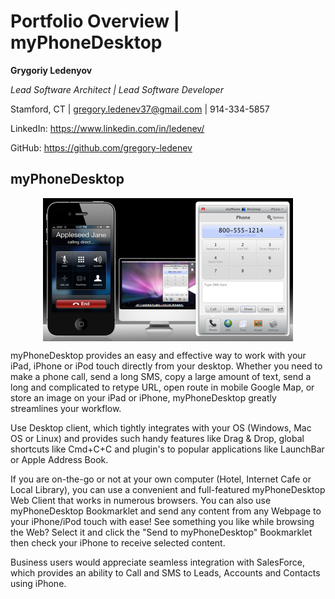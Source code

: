 # Portfolio Overview | myPhoneDesktop

**Grygoriy Ledenyov**

_Lead Software Architect | Lead Software Developer_

Stamford, CT | [gregory.ledenev37@gmail.com](mailto:gregory.ledenev37@gmail.com) | 914-334-5857

LinkedIn: https://www.linkedin.com/in/ledenev/

GitHub: https://github.com/gregory-ledenev

## myPhoneDesktop

<img src="../myPhoneDesktop/myphonedesktop-call-any-telephone-number-phone.jpg" style="display: block; margin-left: auto; margin-right: auto; width: 400px;"/>

myPhoneDesktop provides an easy and effective way to work with your iPad, iPhone or iPod touch directly from your
desktop. Whether you need to make a phone call, send a long SMS, copy a large amount of text, send a long and
complicated to retype URL, open route in mobile Google Map, or store an image on your iPad or iPhone, myPhoneDesktop
greatly streamlines your workflow.

Use Desktop client, which tightly integrates with your OS (Windows, Mac OS or Linux) and provides such handy features
like Drag & Drop, global shortcuts like Cmd+C+C and plugin's to popular applications like LaunchBar or Apple Address
Book.

If you are on-the-go or not at your own computer (Hotel, Internet Cafe or Local Library), you can use a convenient and
full-featured myPhoneDesktop Web Client that works in numerous browsers. You can also use myPhoneDesktop Bookmarklet and
send any content from any Webpage to your iPhone/iPod touch with ease! See something you like while browsing the Web?
Select it and click the "Send to myPhoneDesktop" Bookmarklet then check your iPhone to receive selected content.

Business users would appreciate seamless integration with SalesForce, which provides an ability to Call and SMS to Leads,
Accounts and Contacts using iPhone.